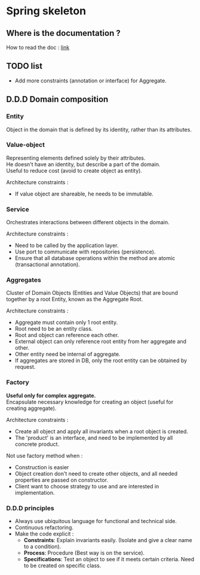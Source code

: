 # Spring skeleton

## Where is the documentation ?
How to read the doc : [link](/docapi/Readme.md)

## TODO list
- Add more constraints (annotation or interface) for Aggregate. 

## D.D.D Domain composition
### Entity
Object in the domain that is defined by its identity, rather than its attributes.

### Value-object
Representing elements defined solely by their attributes.  
He doesn't have an identity, but describe a part of the domain.  
Useful to reduce cost (avoid to create object as entity).  

Architecture constraints : 
- If value object are shareable, he needs to be immutable.

### Service
Orchestrates interactions between different objects in the domain.  

Architecture constraints :
- Need to be called by the application layer.
- Use port to communicate with repositories (persistence).
- Ensure that all database operations within the method are atomic (transactional annotation).

### Aggregates
Cluster of Domain Objects (Entities and Value Objects) that are bound together by a root Entity, known as the Aggregate Root.  

Architecture constraints : 
- Aggregate must contain only 1 root entity.
- Root need to be an entity class.
- Root and object can reference each other.
- External object can only reference root entity from her aggregate and other.
- Other entity need be internal of aggregate.
- If aggregates are stored in DB, only the root entity can be obtained by request.

### Factory
**Useful only for complex aggregate.**  
Encapsulate necessary knowledge for creating an object (useful for creating aggregate).  

Architecture constraints :
- Create all object and apply all invariants when a root object is created.
- The 'product' is an interface, and need to be implemented by all concrete product.

Not use factory method when :
- Construction is easier
- Object creation don't need to create other objects, and all needed properties are passed on constructor. 
- Client want to choose strategy to use and are interested in implementation.

### D.D.D principles
- Always use ubiquitous language for functional and technical side.
- Continuous refactoring.
- Make the code explicit : 
  - **Constraints**: Explain invariants easily. (Isolate and give a clear name to a condition).
  - **Process**: Procedure (Best way is on the service).
  - **Specifications**: Test an object to see if it meets certain criteria. Need to be created on specific class.